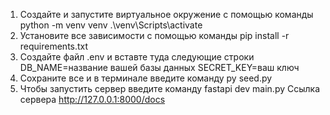 1. Создайте и запустите виртуальное окружение с помощью команды
python -m venv venv 
.\venv\Scripts\activate
2. Установите все зависимости с помощью команды 
pip install -r requirements.txt
3. Создайте файл .env и вставте туда следующие строки
DB_NAME=название вашей базы данных
SECRET_KEY=ваш ключ
4. Сохраните все и в терминале введите команду 
py seed.py
5. Чтобы запустить сервер введите команду 
fastapi dev main.py
Ссылка сервера http://127.0.0.1:8000/docs
